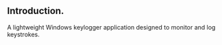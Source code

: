 ## Introduction.

A lightweight Windows keylogger application designed to monitor and log keystrokes.
